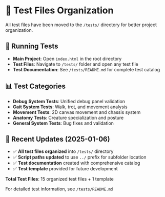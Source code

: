 # 📁 Test Files Organization

All test files have been moved to the `/tests/` directory for better project organization.

## 🧪 Running Tests

- **Main Project**: Open `index.html` in the root directory
- **Test Files**: Navigate to `/tests/` folder and open any test file
- **Test Documentation**: See `/tests/README.md` for complete test catalog

## 📊 Test Categories

- **Debug System Tests**: Unified debug panel validation
- **Gait System Tests**: Walk, trot, and movement analysis  
- **Movement Tests**: 2D canvas movement and chassis system
- **Anatomy Tests**: Creature specialization and posture
- **General System Tests**: Bug fixes and validation

## 🎯 Recent Updates (2025-01-06)

- ✅ **All test files organized** into `/tests/` directory
- ✅ **Script paths updated** to use `../` prefix for subfolder location
- ✅ **Test documentation** created with comprehensive catalog
- ✅ **Test template** provided for future development

**Total Test Files**: 15 organized test files + 1 template

For detailed test information, see `/tests/README.md`